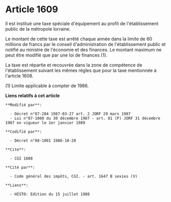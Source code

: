 # Article 1609

Il est institué une taxe spéciale d'équipement au profit de l'établissement public de la métropole lorraine.

Le montant de cette taxe est arrêté chaque année dans la limite de 60 millions de francs par le conseil d'administration de
l'établissement public et notifié au ministre de l'économie et des finances. Le montant maximum ne peut être modifié que par
une loi de finances (1).

La taxe est répartie et recouvrée dans la zone de compétence de l'établissement suivant les mêmes règles que pour la taxe
mentionnée à l'article 1608.

(1) Limite applicable à compter de 1986.

**Liens relatifs à cet article**

	**Modifié par**:

	  - Décret n°87-204 1987-03-27 art. 2 JORF 29 mars 1987
	  - Loi n°87-1060 du 30 décembre 1987 - art. 81 (P) JORF 31 décembre 1987 en vigueur le 1er janvier 1989

	**Codifié par**:

	  - Décret n°88-1001 1988-10-20

	**Cite**:

	  - CGI 1608

	**Cité par**:

	  - Code général des impôts, CGI. - art. 1647 B sexies (V)

	**Liens**:

	  - HISTO: Edition du 15 juillet 1988
